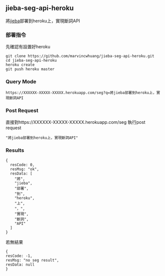 ## jieba-seg-api-heroku
將[jieba](https://github.com/fxsjy/jieba)部署到heroku上，實現斷詞API

### 部署指令
先確認有設置好heroku
```
git clone https://github.com/marvincwhuang/jieba-seg-api-heroku.git
cd jieba-seg-api-heroku 
heroku create
git push heroku master
```
### Query Mode
```
https://XXXXXX-XXXXX-XXXXX.herokuapp.com/seg?q=將jieba部署到heroku上，實現斷詞API
```
### Post Request
直接對https://XXXXXX-XXXXX-XXXXX.herokuapp.com/seg 執行post request
```
"將jieba部署到heroku上，實現斷詞API"
```
### Results
```
{
  resCode: 0,
  resMsg: "ok",
  resData: [
    "將",
    "jieba",
    "部署",
    "到",
    "heroku",
    "上",
    "，",
    "實現",
    "斷詞",
    "API"
  ]
}
```
若無結果
```
{
resCode: -1,
resMsg: "no seg result",
resData: null
}
```
